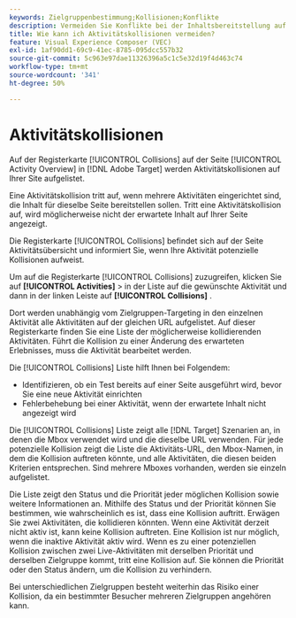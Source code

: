 ```yaml
---
keywords: Zielgruppenbestimmung;Kollisionen;Konflikte
description: Vermeiden Sie Konflikte bei der Inhaltsbereitstellung auf derselben Seite, indem Sie die Aktivitäten in Adobe Target korrekt konfigurieren.
title: Wie kann ich Aktivitätskollisionen vermeiden?
feature: Visual Experience Composer (VEC)
exl-id: 1af90dd1-69c9-41ec-8785-095dcc557b32
source-git-commit: 5c963e97dae11326396a5c1c5e32d19f4d463c74
workflow-type: tm+mt
source-wordcount: '341'
ht-degree: 50%

---
```


# Aktivitätskollisionen

Auf der Registerkarte [!UICONTROL Collisions] auf der Seite [!UICONTROL Activity Overview] in [!DNL Adobe Target] werden Aktivitätskollisionen auf Ihrer Site aufgelistet.

Eine Aktivitätskollision tritt auf, wenn mehrere Aktivitäten eingerichtet sind, die Inhalt für dieselbe Seite bereitstellen sollen. Tritt eine Aktivitätskollision auf, wird möglicherweise nicht der erwartete Inhalt auf Ihrer Seite angezeigt.

Die Registerkarte [!UICONTROL Collisions] befindet sich auf der Seite Aktivitätsübersicht und informiert Sie, wenn Ihre Aktivität potenzielle Kollisionen aufweist.

Um auf die Registerkarte [!UICONTROL Collisions] zuzugreifen, klicken Sie auf **[!UICONTROL Activities]** > in der Liste auf die gewünschte Aktivität und dann in der linken Leiste auf **[!UICONTROL Collisions]** .

Dort werden unabhängig vom Zielgruppen-Targeting in den einzelnen Aktivität alle Aktivitäten auf der gleichen URL aufgelistet. Auf dieser Registerkarte finden Sie eine Liste der möglicherweise kollidierenden Aktivitäten. Führt die Kollision zu einer Änderung des erwarteten Erlebnisses, muss die Aktivität bearbeitet werden.

Die [!UICONTROL Collisions] Liste hilft Ihnen bei Folgendem:

* Identifizieren, ob ein Test bereits auf einer Seite ausgeführt wird, bevor Sie eine neue Aktivität einrichten
* Fehlerbehebung bei einer Aktivität, wenn der erwartete Inhalt nicht angezeigt wird

Die [!UICONTROL Collisions] Liste zeigt alle [!DNL Target] Szenarien an, in denen die Mbox verwendet wird und die dieselbe URL verwenden. Für jede potenzielle Kollision zeigt die Liste die Aktivitäts-URL, den Mbox-Namen, in dem die Kollision auftreten könnte, und alle Aktivitäten, die diesen beiden Kriterien entsprechen. Sind mehrere Mboxes vorhanden, werden sie einzeln aufgelistet.

Die Liste zeigt den Status und die Priorität jeder möglichen Kollision sowie weitere Informationen an. Mithilfe des Status und der Priorität können Sie bestimmen, wie wahrscheinlich es ist, dass eine Kollision auftritt. Erwägen Sie zwei Aktivitäten, die kollidieren könnten. Wenn eine Aktivität derzeit nicht aktiv ist, kann keine Kollision auftreten. Eine Kollision ist nur möglich, wenn die inaktive Aktivität aktiv wird. Wenn es zu einer potenziellen Kollision zwischen zwei Live-Aktivitäten mit derselben Priorität und derselben Zielgruppe kommt, tritt eine Kollision auf. Sie können die Priorität oder den Status ändern, um die Kollision zu verhindern.

Bei unterschiedlichen Zielgruppen besteht weiterhin das Risiko einer Kollision, da ein bestimmter Besucher mehreren Zielgruppen angehören kann.
